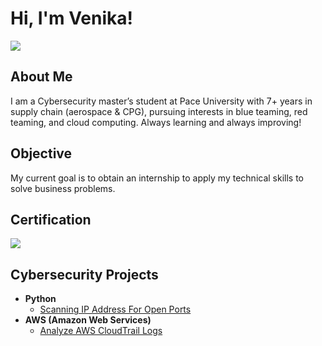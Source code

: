 # Hi, I'm Venika!
<a href="https://www.linkedin.com/in/venikajarvis"><img src="https://img.shields.io/badge/-LinkedIn-0072b1?&style=for-the-badge&logo=linkedin&logoColor=white" /></a>

## About Me
I am a Cybersecurity master’s student at Pace University with 7+ years in supply chain (aerospace & CPG), pursuing interests in blue teaming, red teaming, and cloud computing. Always learning and always improving!

## Objective
My current goal is to obtain an internship to apply my technical skills to solve business problems.

## Certification
<a href="https://www.isc2.org/certifications/cc"> <img src="https://img.shields.io/badge/ISC2%20CC-Certified%20in%20Cybersecurity-2E8B57?&style=for-the-badge&logo=ISC2&logoColor=white" />
</a>

## Cybersecurity Projects

- <b>Python</b>
  - [Scanning IP Address For Open Ports](https://github.com/venikajarvis/Scanning-Open-Ports)
- <b>AWS (Amazon Web Services)</b>
  - [Analyze AWS CloudTrail Logs](https://github.com/venikajarvis/Scanning-Open-Ports)
<!--
**venikajarvis/venikajarvis** is a ✨ _special_ ✨ repository because its `README.md` (this file) appears on your GitHub profile.

Here are some ideas to get you started:

- 🔭 I’m currently working on ...
- 🌱 I’m currently learning ...
- 👯 I’m looking to collaborate on ...
- 🤔 I’m looking for help with ...
- 💬 Ask me about ...
- 📫 How to reach me: ...
- 😄 Pronouns: ...
- ⚡ Fun fact: ...
-->
